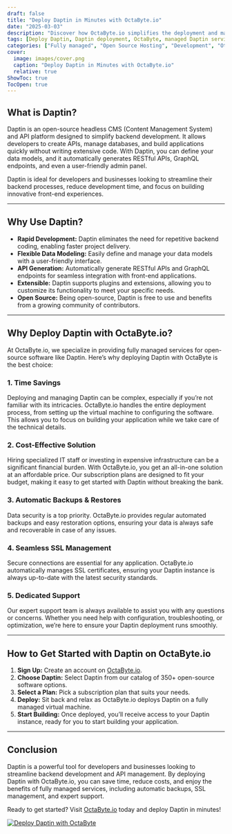 ```yaml
---
draft: false
title: "Deploy Daptin in Minutes with OctaByte.io"
date: "2025-03-03"
description: "Discover how OctaByte.io simplifies the deployment and management of Daptin, a powerful open-source headless CMS and API platform. Save time, reduce costs, and enjoy seamless automation with OctaByte's fully managed services."
tags: [Deploy Daptin, Daptin deployment, OctaByte, managed Daptin services, headless CMS, API platform, open-source software, managed hosting, automatic backups, SSL management, cost-effective solutions]
categories: ["Fully managed", "Open Source Hosting", "Development", "Others", "Daptin"]
cover:
  image: images/cover.png
  caption: "Deploy Daptin in Minutes with OctaByte.io"
  relative: true
ShowToc: true
TocOpen: true
---
```



## What is Daptin?

Daptin is an open-source headless CMS (Content Management System) and API platform designed to simplify backend development. It allows developers to create APIs, manage databases, and build applications quickly without writing extensive code. With Daptin, you can define your data models, and it automatically generates RESTful APIs, GraphQL endpoints, and even a user-friendly admin panel.

Daptin is ideal for developers and businesses looking to streamline their backend processes, reduce development time, and focus on building innovative front-end experiences.

---

## Why Use Daptin?

- **Rapid Development:** Daptin eliminates the need for repetitive backend coding, enabling faster project delivery.
- **Flexible Data Modeling:** Easily define and manage your data models with a user-friendly interface.
- **API Generation:** Automatically generate RESTful APIs and GraphQL endpoints for seamless integration with front-end applications.
- **Extensible:** Daptin supports plugins and extensions, allowing you to customize its functionality to meet your specific needs.
- **Open Source:** Being open-source, Daptin is free to use and benefits from a growing community of contributors.

---

## Why Deploy Daptin with OctaByte.io?

At OctaByte.io, we specialize in providing fully managed services for open-source software like Daptin. Here’s why deploying Daptin with OctaByte is the best choice:

### 1. **Time Savings**
Deploying and managing Daptin can be complex, especially if you’re not familiar with its intricacies. OctaByte.io handles the entire deployment process, from setting up the virtual machine to configuring the software. This allows you to focus on building your application while we take care of the technical details.

### 2. **Cost-Effective Solution**
Hiring specialized IT staff or investing in expensive infrastructure can be a significant financial burden. With OctaByte.io, you get an all-in-one solution at an affordable price. Our subscription plans are designed to fit your budget, making it easy to get started with Daptin without breaking the bank.

### 3. **Automatic Backups & Restores**
Data security is a top priority. OctaByte.io provides regular automated backups and easy restoration options, ensuring your data is always safe and recoverable in case of any issues.

### 4. **Seamless SSL Management**
Secure connections are essential for any application. OctaByte.io automatically manages SSL certificates, ensuring your Daptin instance is always up-to-date with the latest security standards.

### 5. **Dedicated Support**
Our expert support team is always available to assist you with any questions or concerns. Whether you need help with configuration, troubleshooting, or optimization, we’re here to ensure your Daptin deployment runs smoothly.

---

## How to Get Started with Daptin on OctaByte.io

1. **Sign Up:** Create an account on [OctaByte.io](https://octabyte.io).
2. **Choose Daptin:** Select Daptin from our catalog of 350+ open-source software options.
3. **Select a Plan:** Pick a subscription plan that suits your needs.
4. **Deploy:** Sit back and relax as OctaByte.io deploys Daptin on a fully managed virtual machine.
5. **Start Building:** Once deployed, you’ll receive access to your Daptin instance, ready for you to start building your application.

---

## Conclusion

Daptin is a powerful tool for developers and businesses looking to streamline backend development and API management. By deploying Daptin with OctaByte.io, you can save time, reduce costs, and enjoy the benefits of fully managed services, including automatic backups, SSL management, and expert support.

Ready to get started? Visit [OctaByte.io](https://octabyte.io) today and deploy Daptin in minutes!

[![Deploy Daptin with OctaByte](/images/deploy-on-octabyte.png)](https://octabyte.io/fully-managed-open-source-services/development/others/daptin)